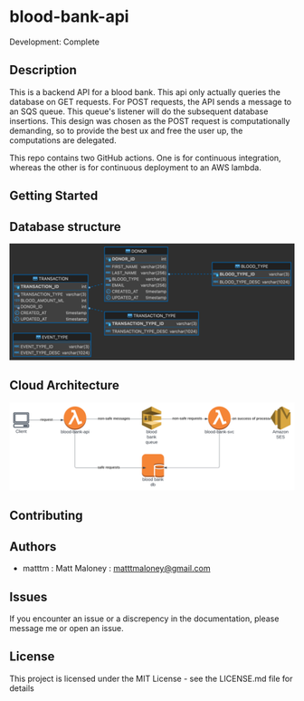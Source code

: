 # blood-bank-api

Development: Complete

## Description

This is a backend API for a blood bank. This api only actually queries the database on GET requests. For POST requests, the API sends a message to an SQS queue. This queue's listener will do the subsequent database insertions. This design was chosen as the POST request is computationally demanding, so to provide the best ux and free the user up, the computations are delegated.

This repo contains two GitHub actions. One is for continuous integration, whereas the other is for continuous deployment to an AWS lambda.

## Getting Started

## Database structure

![database structure](resources/blood_bank_db.png)

## Cloud Architecture

![cloud architecture](resources/blood-bank-aws.svg)

## Contributing

## Authors

- matttm : Matt Maloney : matttmaloney@gmail.com

## Issues

If you encounter an issue or a discrepency in the documentation, please message me or open an issue.

## License

This project is licensed under the MIT License - see the LICENSE.md file for details
